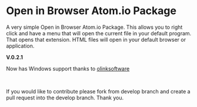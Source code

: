 Open in Browser Atom.io Package
===============================

A very simple Open in Browser Atom.io Package. This allows you to right click
and have a menu that will open the current file in your default program. That
opens that extension. HTML files will open in your default browser or
application.

**V.0.2.1**

Now has Windows support thanks to [olinksoftware][1]

[1]: <https://github.com/olinksoftware>

 

If you would like to contribute please fork from develop branch and create a
pull request into the develop branch. Thank you.
